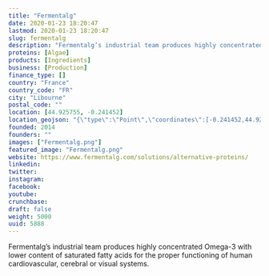 ```yaml
---
title: "Fermentalg"
date: 2020-01-23 18:20:47
lastmod: 2020-01-23 18:20:47
slug: fermentalg
description: "Fermentalg’s industrial team produces highly concentrated Omega-3 with lower content of saturated fatty acids for the proper functioning of human cardiovascular, cerebral or visual systems."
proteins: [Algae]
products: [Ingredients]
business: [Production]
finance_type: []
country: "France"
country_code: "FR"
city: "Libourne"
postal_code: ""
location: [44.925755, -0.241452]
location_geojson: "{\"type\":\"Point\",\"coordinates\":[-0.241452,44.925755]}"
founded: 2014
founders: ""
images: ["Fermentalg.png"]
featured_image: "Fermentalg.png"
website: https://www.fermentalg.com/solutions/alternative-proteins/
linkedin: 
twitter: 
instagram: 
facebook: 
youtube: 
crunchbase: 
draft: false
weight: 5000
uuid: 5888
---
```

Fermentalg’s industrial team produces highly concentrated Omega-3 with lower content of saturated fatty acids for the proper functioning of human cardiovascular, cerebral or visual systems.
